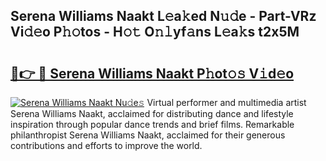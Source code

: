 ## Serena Williams Naakt L𝚎a𝚔ed N𝚞𝚍e - Part-VRz Vi𝚍𝚎o P𝚑𝚘tos - H𝚘𝚝 O𝚗𝚕yf𝚊ns L𝚎a𝚔s t2x5M

# <h2><a href="http://kf39ag2.oniu.top/?m=Serena+Williams+Naakt">🔗👉 🔴 Serena Williams Naakt P𝚑ot𝚘𝚜 V𝚒d𝚎o</a></h2>

[![Serena Williams Naakt Nu𝚍e𝚜](https://i.imgur.com/0qMVB7G.gif)](http://kf39ag2.oniu.top/?m=Serena+Williams+Naakt)
Virtual performer and multimedia artist Serena Williams Naakt, acclaimed for distributing dance and lifestyle inspiration through popular dance trends and brief films. Remarkable philanthropist Serena Williams Naakt, acclaimed for their generous contributions and efforts to improve the world.  
